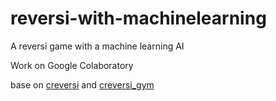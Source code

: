 # reversi-with-machinelearning
A reversi game with a machine learning AI

Work on Google Colaboratory


base on [creversi](https://github.com/TadaoYamaoka/creversi) and [creversi_gym](https://github.com/TadaoYamaoka/creversi_gym)

